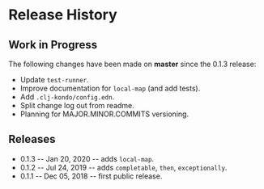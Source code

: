 # Release History

## Work in Progress

The following changes have been made on **master** since the 0.1.3 release:

* Update `test-runner`.
* Improve documentation for `local-map` (and add tests).
* Add `.clj-kondo/config.edn`.
* Split change log out from readme.
* Planning for MAJOR.MINOR.COMMITS versioning.

## Releases

* 0.1.3 -- Jan 20, 2020 -- adds `local-map`.
* 0.1.2 -- Jul 24, 2019 -- adds `completable`, `then`, `exceptionally`.
* 0.1.1 -- Dec 05, 2018 -- first public release.
